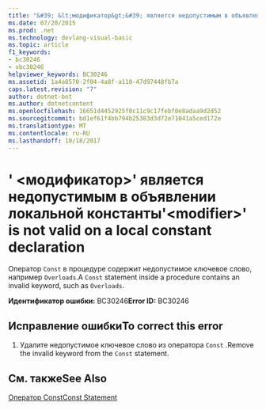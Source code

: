```yaml
---
title: "&#39; &lt;модификатор&gt;&#39; является недопустимым в объявлении локальной константы"
ms.date: 07/20/2015
ms.prod: .net
ms.technology: devlang-visual-basic
ms.topic: article
f1_keywords:
- bc30246
- vbc30246
helpviewer_keywords: BC30246
ms.assetid: 1a4a8570-2f04-4a8f-a110-47d97448fb7a
caps.latest.revision: "7"
author: dotnet-bot
ms.author: dotnetcontent
ms.openlocfilehash: 16651d4452925f0c11c9c17febf0e8adaa9d2d52
ms.sourcegitcommit: bd1ef61f4bb794b25383d3d72e71041a5ced172e
ms.translationtype: MT
ms.contentlocale: ru-RU
ms.lasthandoff: 10/18/2017
---
```

# <a name="39ltmodifiergt39-is-not-valid-on-a-local-constant-declaration"></a><span data-ttu-id="2d02b-102">&#39; &lt;модификатор&gt;&#39; является недопустимым в объявлении локальной константы</span><span class="sxs-lookup"><span data-stu-id="2d02b-102">&#39;&lt;modifier&gt;&#39; is not valid on a local constant declaration</span></span>
<span data-ttu-id="2d02b-103">Оператор `Const` в процедуре содержит недопустимое ключевое слово, например `Overloads`.</span><span class="sxs-lookup"><span data-stu-id="2d02b-103">A `Const` statement inside a procedure contains an invalid keyword, such as `Overloads`.</span></span>  
  
 <span data-ttu-id="2d02b-104">**Идентификатор ошибки:** BC30246</span><span class="sxs-lookup"><span data-stu-id="2d02b-104">**Error ID:** BC30246</span></span>  
  
## <a name="to-correct-this-error"></a><span data-ttu-id="2d02b-105">Исправление ошибки</span><span class="sxs-lookup"><span data-stu-id="2d02b-105">To correct this error</span></span>  
  
1.  <span data-ttu-id="2d02b-106">Удалите недопустимое ключевое слово из оператора `Const` .</span><span class="sxs-lookup"><span data-stu-id="2d02b-106">Remove the invalid keyword from the `Const` statement.</span></span>  
  
## <a name="see-also"></a><span data-ttu-id="2d02b-107">См. также</span><span class="sxs-lookup"><span data-stu-id="2d02b-107">See Also</span></span>  
 [<span data-ttu-id="2d02b-108">Оператор Const</span><span class="sxs-lookup"><span data-stu-id="2d02b-108">Const Statement</span></span>](../../visual-basic/language-reference/statements/const-statement.md)
